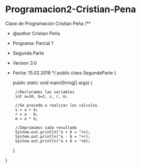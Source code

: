 # Programacion2-Cristian-Pena
Clase de Programación Cristian Peña
/** 
 * @author Cristian Peña
 * Programa: Parcial 1 
 * Segunda Parte
 * Version 3.0
 * Fecha: 15.02.2018
 */
public class SegundaParte {

	public static void main(String[] args) {
		
		//Declaramos las variables
		int a=10, b=2, s, r, m;
		
		//Se procede a realizar los calculos 
		s = a + b;
		r = a - b;
		m = a * b;
		
		//Imprimimos cada resultado
		System.out.println("a + b = "+s);
		System.out.println("a - b = "+r);
		System.out.println("a x b = "+m);
		
	}

}
